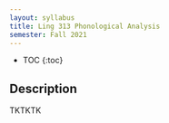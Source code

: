 ```yaml
---
layout: syllabus
title: Ling 313 Phonological Analysis
semester: Fall 2021
---
```


* TOC
{:toc}

## Description
TKTKTK

